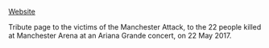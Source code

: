 [Website](https://feyagape.github.io/project-tribute/)

 Tribute page to the victims of the Manchester Attack,  to the 22 people killed at Manchester Arena at an Ariana Grande concert, on 22 May 2017.
